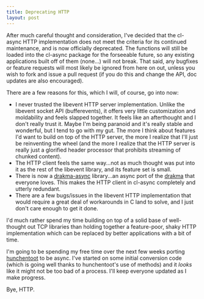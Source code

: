 ```yaml
---
title: Deprecating HTTP
layout: post
---
```

After much careful thought and consideration, I've decided that the
cl-async HTTP implementation does not meet the criteria for its continued
maintenance, and is now officially deprecated. The functions will still be
loaded into the cl-async package for the forseeable future, so any existing
applications built off of them (none...) will not break. That said, any
bugfixes or feature requests will most likely be ignored from here on out,
unless you wish to fork and issue a pull request (if you do this and change the
API, doc updates are also encouraged).

There are a few reasons for this, which I will, of course, go into now:

- I never trusted the libevent HTTP server implementation. Unlike the libevent
socket API (bufferevents), it offers very little customization and moldability
and feels slapped together. It feels like an afterthought and I don't really
trust it. Maybe I'm being paranoid and it's really stable and wonderful, but I
tend to go with my gut. The more I think about features I'd want to build on top
of the HTTP server, the more I realize that I'll just be reinventing the wheel
(and the more I realize that the HTTP server is really just a glorified header
processor that prohibits streaming of chunked content).
- The HTTP client feels the same way...not as much thought was put into it as
the rest of the libevent library, and its feature set is small.
- There is now a [drakma-async](https://github.com/orthecreedence/drakma-async)
library...an async port of the [drakma](http://weitz.de/drakma/) that everyone
loves. This makes the HTTP client in cl-async completely and utterly redundant.
- There are a few bugs/issues in the libevent HTTP implementation that would
require a great deal of workarounds in C land to solve, and I just don't care
enough to get it done.

I'd much rather spend my time building on top of a solid base of well-thought
out TCP libraries than holding together a feature-poor, shaky HTTP
implementation which can be replaced by better applications with a bit of time.

I'm going to be spending my free time over the next few weeks porting
[hunchentoot](http://weitz.de/hunchentoot/) to be async. I've started on some
initial conversion code (which is going well thanks to hunchentoot's use of
methods) and it *looks* like it might not be too bad of a process. I'll keep
everyone updated as I make progress.

Bye, HTTP.
